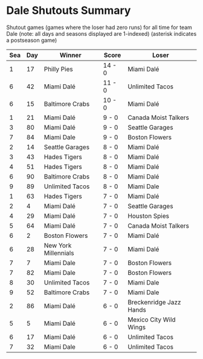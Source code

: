 # Dale Shutouts Summary



Shutout games (games where the loser had zero runs) for all time for team Dale (note: all days and seasons displayed are 1-indexed) (asterisk indicates a postseason game)


| Sea | Day | Winner | Score | Loser | 
| ------ |------ |------ |------ |------ |
| 1 | 17 | Philly Pies | 14 - 0 | Miami Dalé | 
| 6 | 42 | Miami Dalé | 11 - 0 | Unlimited Tacos | 
| 6 | 15 | Baltimore Crabs | 10 - 0 | Miami Dalé | 
| 1 | 21 | Miami Dalé | 9 - 0 | Canada Moist Talkers | 
| 3 | 80 | Miami Dalé | 9 - 0 | Seattle Garages | 
| 7 | 84 | Miami Dale | 9 - 0 | Boston Flowers | 
| 2 | 14 | Seattle Garages | 8 - 0 | Miami Dalé | 
| 3 | 43 | Hades Tigers | 8 - 0 | Miami Dalé | 
| 4 | 51 | Hades Tigers | 8 - 0 | Miami Dalé | 
| 6 | 90 | Baltimore Crabs | 8 - 0 | Miami Dalé | 
| 9 | 89 | Unlimited Tacos | 8 - 0 | Miami Dale | 
| 1 | 63 | Hades Tigers | 7 - 0 | Miami Dalé | 
| 2 | 4 | Miami Dalé | 7 - 0 | Seattle Garages | 
| 4 | 29 | Miami Dalé | 7 - 0 | Houston Spies | 
| 5 | 64 | Miami Dalé | 7 - 0 | Canada Moist Talkers | 
| 6 | 2 | Boston Flowers | 7 - 0 | Miami Dalé | 
| 6 | 28 | New York Millennials | 7 - 0 | Miami Dalé | 
| 7 | 7 | Miami Dale | 7 - 0 | Boston Flowers | 
| 7 | 82 | Miami Dale | 7 - 0 | Boston Flowers | 
| 8 | 30 | Unlimited Tacos | 7 - 0 | Miami Dale | 
| 9 | 52 | Baltimore Crabs | 7 - 0 | Miami Dale | 
| 2 | 86 | Miami Dalé | 6 - 0 | Breckenridge Jazz Hands | 
| 5 | 5 | Miami Dalé | 6 - 0 | Mexico City Wild Wings | 
| 6 | 17 | Miami Dalé | 6 - 0 | Unlimited Tacos | 
| 7 | 32 | Miami Dale | 6 - 0 | Unlimited Tacos | 



